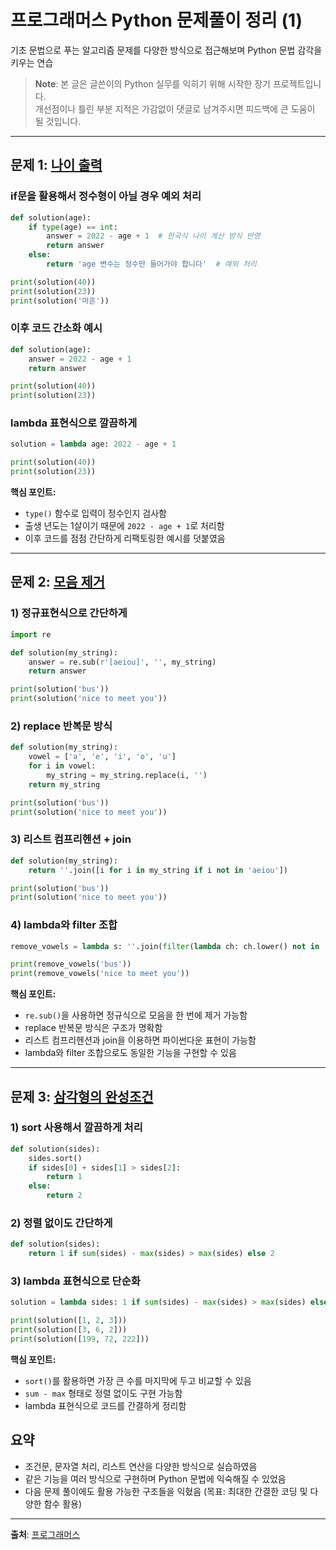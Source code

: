 # 프로그래머스 Python 문제풀이 정리 (1)

기초 문법으로 푸는 알고리즘 문제를 다양한 방식으로 접근해보며 Python 문법 감각을 키우는 연습

> **Note**: 본 글은 글쓴이의 Python 실무를 익히기 위해 시작한 장기 프로젝트입니다.  
> 개선점이나 틀린 부분 지적은 가감없이 댓글로 남겨주시면 피드백에 큰 도움이 될 것입니다.

---

## 문제 1: [나이 출력](https://school.programmers.co.kr/learn/courses/30/lessons/120820)

### if문을 활용해서 정수형이 아닐 경우 예외 처리

```python
def solution(age):
    if type(age) == int:
        answer = 2022 - age + 1  # 한국식 나이 계산 방식 반영
        return answer
    else:
        return 'age 변수는 정수만 들어가야 합니다'  # 예외 처리

print(solution(40))
print(solution(23))
print(solution('마흔'))
```

### 이후 코드 간소화 예시

```python
def solution(age):
    answer = 2022 - age + 1
    return answer

print(solution(40))
print(solution(23))
```

### lambda 표현식으로 깔끔하게

```python
solution = lambda age: 2022 - age + 1

print(solution(40))
print(solution(23))
```

**핵심 포인트:**
- `type()` 함수로 입력이 정수인지 검사함
- 출생 년도는 1살이기 때문에 `2022 - age + 1`로 처리함
- 이후 코드를 점점 간단하게 리팩토링한 예시를 덧붙였음

---

## 문제 2: [모음 제거](https://school.programmers.co.kr/learn/courses/30/lessons/120849)

### 1) 정규표현식으로 간단하게

```python
import re

def solution(my_string):
    answer = re.sub(r'[aeiou]', '', my_string)
    return answer

print(solution('bus'))
print(solution('nice to meet you'))
```

### 2) replace 반복문 방식

```python
def solution(my_string):
    vowel = ['a', 'e', 'i', 'o', 'u']
    for i in vowel:
        my_string = my_string.replace(i, '')
    return my_string

print(solution('bus'))
print(solution('nice to meet you'))
```

### 3) 리스트 컴프리헨션 + join

```python
def solution(my_string):
    return ''.join([i for i in my_string if i not in 'aeiou'])

print(solution('bus'))
print(solution('nice to meet you'))
```

### 4) lambda와 filter 조합

```python
remove_vowels = lambda s: ''.join(filter(lambda ch: ch.lower() not in 'aeiou', s))

print(remove_vowels('bus'))
print(remove_vowels('nice to meet you'))
```

**핵심 포인트:**
- `re.sub()`을 사용하면 정규식으로 모음을 한 번에 제거 가능함
- replace 반복문 방식은 구조가 명확함
- 리스트 컴프리헨션과 join을 이용하면 파이썬다운 표현이 가능함
- lambda와 filter 조합으로도 동일한 기능을 구현할 수 있음

---

## 문제 3: [삼각형의 완성조건](https://school.programmers.co.kr/learn/courses/30/lessons/120889)

### 1) sort 사용해서 깔끔하게 처리

```python
def solution(sides):
    sides.sort()
    if sides[0] + sides[1] > sides[2]:
        return 1
    else:
        return 2
```

### 2) 정렬 없이도 간단하게

```python
def solution(sides):
    return 1 if sum(sides) - max(sides) > max(sides) else 2
```

### 3) lambda 표현식으로 단순화

```python
solution = lambda sides: 1 if sum(sides) - max(sides) > max(sides) else 2

print(solution([1, 2, 3]))
print(solution([3, 6, 2]))
print(solution([199, 72, 222]))
```

**핵심 포인트:**
- `sort()`를 활용하면 가장 큰 수를 마지막에 두고 비교할 수 있음
- `sum - max` 형태로 정렬 없이도 구현 가능함
- lambda 표현식으로 코드를 간결하게 정리함

## 요약

- 조건문, 문자열 처리, 리스트 연산을 다양한 방식으로 실습하였음
- 같은 기능을 여러 방식으로 구현하며 Python 문법에 익숙해질 수 있었음
- 다음 문제 풀이에도 활용 가능한 구조들을 익혔음 (목표: 최대한 간결한 코딩 및 다양한 함수 활용)

---

**출처**: [프로그래머스](https://school.programmers.co.kr/learn/challenges?order=recent)
